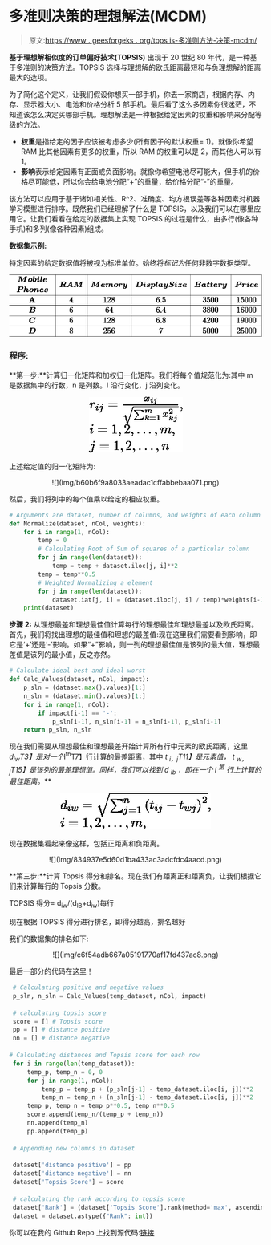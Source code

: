 # 多准则决策的理想解法(MCDM)

> 原文:[https://www . geesforgeks . org/tops is-多准则方法-决策-mcdm/](https://www.geeksforgeeks.org/topsis-method-for-multiple-criteria-decision-making-mcdm/)

**基于理想解相似度的订单偏好技术(TOPSIS)** 出现于 20 世纪 80 年代，是一种基于多准则的决策方法。TOPSIS 选择与理想解的欧氏距离最短和与负理想解的距离最大的选项。

为了简化这个定义，让我们假设你想买一部手机，你去一家商店，根据内存、内存、显示器大小、电池和价格分析 5 部手机。最后看了这么多因素你很迷茫，不知道该怎么决定买哪部手机。理想解法是一种根据给定因素的权重和影响来分配等级的方法。

*   **权重**是指给定的因子应该被考虑多少(所有因子的默认权重= 1)。就像你希望 RAM 比其他因素有更多的权重，所以 RAM 的权重可以是 2，而其他人可以有 1。
*   **影响**表示给定因素有正面或负面影响。就像你希望电池尽可能大，但手机的价格尽可能低，所以你会给电池分配“+”的重量，给价格分配“-”的重量。

该方法可以应用于基于诸如相关性、R^2、准确度、均方根误差等各种因素对机器学习模型进行排序。既然我们已经理解了什么是 TOPSIS，以及我们可以在哪里应用它。让我们看看在给定的数据集上实现 TOPSIS 的过程是什么，由多行(像各种手机)和多列(像各种因素)组成。

**数据集示例:**

特定因素的给定数据值将被视为标准单位。始终将*标记为*任何非数字数据类型。

<center>

![\begin{array}{c|c|c|c|c|c|} \hline \begin{array}{c} \boldsymbol { Mobile } \\ \boldsymbol { Phones } \end{array} & \boldsymbol { RAM } & \boldsymbol { Memory } & \boldsymbol { Display Size } & \boldsymbol { Battery } & \boldsymbol { Price } \\ \hline \mathbf{A} & 4 & 128 & 6.5 & 3500 & 15000 \\ \hline \boldsymbol{B} & 6 & 64 & 6.4 & 3800 & 16000 \\ \hline \boldsymbol{C} & 6 & 128 & 6.8 & 4200 & 19000 \\ \hline \boldsymbol{D} & 8 & 256 & 7 & 5000 & 25000 \\ \hline \end{array}](img/a56af80c91b7264407cb98a0550e750b.png "Rendered by QuickLaTeX.com")

</center>

### 程序:

**第一步:**计算归一化矩阵和加权归一化矩阵。我们将每个值规范化为:其中 m 是数据集中的行数，n 是列数。I 沿行变化，j 沿列变化。

<center>

![r_{i j}=\frac{x_{i j}}{\sqrt{\sum_{k=1}^{m} x_{k j}^{2}}}, \quad \\ i=1,2, \ldots, m, \quad \\j=1,2, \ldots, n](img/bc99294e6ad18702fa5900c8e8271481.png "Rendered by QuickLaTeX.com")

</center>

上述给定值的归一化矩阵为:

<center>
![](img/b60b6f9a8033aeadac1cffabbebaa071.png)</center>

然后，我们将列中的每个值乘以给定的相应权重。

```py
# Arguments are dataset, number of columns, and weights of each column 
def Normalize(dataset, nCol, weights):
    for i in range(1, nCol):
        temp = 0
        # Calculating Root of Sum of squares of a particular column
        for j in range(len(dataset)):
            temp = temp + dataset.iloc[j, i]**2
        temp = temp**0.5
        # Weighted Normalizing a element
        for j in range(len(dataset)):
            dataset.iat[j, i] = (dataset.iloc[j, i] / temp)*weights[i-1]
    print(dataset)
```

**步骤 2:** 从理想最差和理想最佳值计算每行的理想最佳和理想最差以及欧氏距离。首先，我们将找出理想的最佳值和理想的最差值:现在这里我们需要看到影响，即它是‘+’还是‘-’影响。如果“+”影响，则一列的理想最佳值是该列的最大值，理想最差值是该列的最小值，反之亦然。

```py
# Calculate ideal best and ideal worst
def Calc_Values(dataset, nCol, impact):
    p_sln = (dataset.max().values)[1:]
    n_sln = (dataset.min().values)[1:]
    for i in range(1, nCol):
        if impact[i-1] == '-':
            p_sln[i-1], n_sln[i-1] = n_sln[i-1], p_sln[i-1]
    return p_sln, n_sln
```

现在我们需要从理想最佳和理想最差开始计算所有行中元素的欧氏距离，这里*d<sub>iw</sub>T3】是对一个*I<sup>th</sup>T7】行计算的最差距离，其中 *t <sub>i，j</sub>T11】是元素值， *t <sub>w，j</sub>T15】是该列的最差理想值。同样，我们可以找到 *d <sub>ib</sub>* ，即在一个 *i <sup>第</sup>* 行上计算的最佳距离。****

<center>

![d_{i w}=\sqrt{\sum_{j=1}^{n}\left(t_{i j}-t_{w j}\right)^{2}}, \\ \quad i=1,2, \ldots, m,](img/ca820fadf252d241ef4c9d040a2d0afe.png "Rendered by QuickLaTeX.com")

</center>

现在数据集看起来像这样，包括正距离和负距离。

<center>
![](img/834937e5d60d1ba433ac3adcfdc4aacd.png)</center>

**第三步:**计算 Topsis 得分和排名。现在我们有距离正和距离负，让我们根据它们来计算每行的 Topsis 分数。

TOPSIS 得分= d<sub>iw</sub>/(d<sub>IB</sub>+d<sub>iw</sub>)每行

现在根据 TOPSIS 得分进行排名，即得分越高，排名越好

我们的数据集的排名如下:

<center>
![](img/c6f54adb667a05191770af17fd437ac8.png)</center>

最后一部分的代码在这里！

```py
 # Calculating positive and negative values
 p_sln, n_sln = Calc_Values(temp_dataset, nCol, impact)

 # calculating topsis score
 score = [] # Topsis score
 pp = [] # distance positive
 nn = [] # distance negative

# Calculating distances and Topsis score for each row
 for i in range(len(temp_dataset)):
     temp_p, temp_n = 0, 0
     for j in range(1, nCol):
         temp_p = temp_p + (p_sln[j-1] - temp_dataset.iloc[i, j])**2
         temp_n = temp_n + (n_sln[j-1] - temp_dataset.iloc[i, j])**2
     temp_p, temp_n = temp_p**0.5, temp_n**0.5
     score.append(temp_n/(temp_p + temp_n))
     nn.append(temp_n)
     pp.append(temp_p)

 # Appending new columns in dataset   

 dataset['distance positive'] = pp
 dataset['distance negative'] = nn
 dataset['Topsis Score'] = score

 # calculating the rank according to topsis score
 dataset['Rank'] = (dataset['Topsis Score'].rank(method='max', ascending=False))
 dataset = dataset.astype({"Rank": int})
```

你可以在我的 Github Repo 上找到源代码:[链接](https://github.com/Tewatia5355/Topsis_tewatia)
